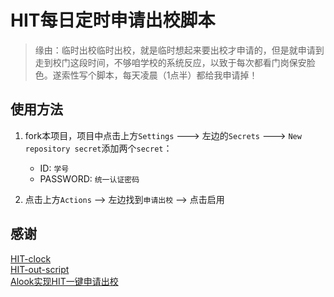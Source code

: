 # HIT每日定时申请出校脚本

> 缘由：临时出校临时出校，就是临时想起来要出校才申请的，但是就申请到走到校门这段时间，不够咱学校的系统反应，以致于每次都看门岗保安脸色。遂索性写个脚本，每天凌晨（1点半）都给我申请掉！

## 使用方法

1. fork本项目，项目中点击上方`Settings` ---> 左边的`Secrets` ---> `New repository secret`添加两个`secret`：

    - ID: `学号`
    - PASSWORD: `统一认证密码`

1. 点击上方`Actions` --> 左边找到`申请出校` --> 点击启用

## 感谢

[HIT-clock](https://github.com/Dr-TSNG/HIT-clock)  
[HIT-out-script](https://github.com/1170300817/HIT-out-script)  
[Alook实现HIT一键申请出校](https://www.jianshu.com/p/caa4eba50057)
